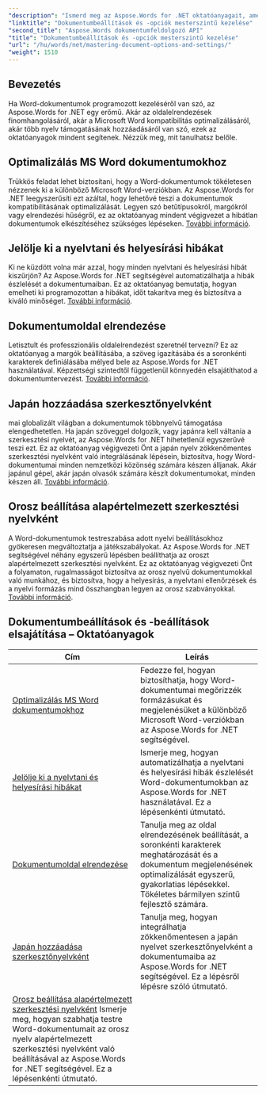 ```yaml
---
"description": "Ismerd meg az Aspose.Words for .NET oktatóanyagait, amelyek segítenek elsajátítani a dokumentumbeállításokat és -beállításokat. Ismerd meg a Word optimalizálását, a nyelvtani ellenőrzéseket, az oldalelrendezéseket és a szerkesztési nyelveket."
"linktitle": "Dokumentumbeállítások és -opciók mesterszintű kezelése"
"second_title": "Aspose.Words dokumentumfeldolgozó API"
"title": "Dokumentumbeállítások és -opciók mesterszintű kezelése"
"url": "/hu/words/net/mastering-document-options-and-settings/"
"weight": 1510
---
```


## Bevezetés

Ha Word-dokumentumok programozott kezeléséről van szó, az Aspose.Words for .NET egy erőmű. Akár az oldalelrendezések finomhangolásáról, akár a Microsoft Word kompatibilitás optimalizálásáról, akár több nyelv támogatásának hozzáadásáról van szó, ezek az oktatóanyagok mindent segítenek. Nézzük meg, mit tanulhatsz belőle.

## Optimalizálás MS Word dokumentumokhoz
Trükkös feladat lehet biztosítani, hogy a Word-dokumentumok tökéletesen nézzenek ki a különböző Microsoft Word-verziókban. Az Aspose.Words for .NET leegyszerűsíti ezt azáltal, hogy lehetővé teszi a dokumentumok kompatibilitásának optimalizálását. Legyen szó betűtípusokról, margókról vagy elrendezési hűségről, ez az oktatóanyag mindent végigvezet a hibátlan dokumentumok elkészítéséhez szükséges lépéseken. [További információ](./optimize-for-ms-word-document/).

## Jelölje ki a nyelvtani és helyesírási hibákat
Ki ne küzdött volna már azzal, hogy minden nyelvtani és helyesírási hibát kiszűrjön? Az Aspose.Words for .NET segítségével automatizálhatja a hibák észlelését a dokumentumaiban. Ez az oktatóanyag bemutatja, hogyan emelheti ki programozottan a hibákat, időt takarítva meg és biztosítva a kiváló minőséget. [További információ](./highlight-grammatical-and-spelling-errors/).

## Dokumentumoldal elrendezése
Letisztult és professzionális oldalelrendezést szeretnél tervezni? Ez az oktatóanyag a margók beállításába, a szöveg igazításába és a soronkénti karakterek definiálásába mélyed bele az Aspose.Words for .NET használatával. Képzettségi szintedtől függetlenül könnyedén elsajátíthatod a dokumentumtervezést. [További információ](./document-page-layout/).

## Japán hozzáadása szerkesztőnyelvként
mai globalizált világban a dokumentumok többnyelvű támogatása elengedhetetlen. Ha japán szöveggel dolgozik, vagy japánra kell váltania a szerkesztési nyelvét, az Aspose.Words for .NET hihetetlenül egyszerűvé teszi ezt. Ez az oktatóanyag végigvezeti Önt a japán nyelv zökkenőmentes szerkesztési nyelvként való integrálásának lépésein, biztosítva, hogy Word-dokumentumai minden nemzetközi közönség számára készen álljanak. Akár japánul gépel, akár japán olvasók számára készít dokumentumokat, minden készen áll. [További információ](./adding-japanese-as-editing-languages/).

## Orosz beállítása alapértelmezett szerkesztési nyelvként
A Word-dokumentumok testreszabása adott nyelvi beállításokhoz gyökeresen megváltoztatja a játékszabályokat. Az Aspose.Words for .NET segítségével néhány egyszerű lépésben beállíthatja az oroszt alapértelmezett szerkesztési nyelvként. Ez az oktatóanyag végigvezeti Önt a folyamaton, rugalmasságot biztosítva az orosz nyelvű dokumentumokkal való munkához, és biztosítva, hogy a helyesírás, a nyelvtani ellenőrzések és a nyelvi formázás mind összhangban legyen az orosz szabványokkal. [További információ](./set-russian-as-default-edit-language/).


 ## Dokumentumbeállítások és -beállítások elsajátítása – Oktatóanyagok
| Cím | Leírás |
| --- | --- |
| [Optimalizálás MS Word dokumentumokhoz](./optimize-for-ms-word-document/) | Fedezze fel, hogyan biztosíthatja, hogy Word-dokumentumai megőrizzék formázásukat és megjelenésüket a különböző Microsoft Word-verziókban az Aspose.Words for .NET segítségével. |
| [Jelölje ki a nyelvtani és helyesírási hibákat](./highlight-grammatical-and-spelling-errors/) | Ismerje meg, hogyan automatizálhatja a nyelvtani és helyesírási hibák észlelését Word-dokumentumokban az Aspose.Words for .NET használatával. Ez a lépésenkénti útmutató. |
| [Dokumentumoldal elrendezése](./document-page-layout/) | Tanulja meg az oldal elrendezésének beállítását, a soronkénti karakterek meghatározását és a dokumentum megjelenésének optimalizálását egyszerű, gyakorlatias lépésekkel. Tökéletes bármilyen szintű fejlesztő számára. |
| [Japán hozzáadása szerkesztőnyelvként](./adding-japanese-as-editing-languages/) | Tanulja meg, hogyan integrálhatja zökkenőmentesen a japán nyelvet szerkesztőnyelvként a dokumentumaiba az Aspose.Words for .NET segítségével. Ez a lépésről lépésre szóló útmutató. |
| [Orosz beállítása alapértelmezett szerkesztési nyelvként](./set-russian-as-default-edit-language/) Ismerje meg, hogyan szabhatja testre Word-dokumentumait az orosz nyelv alapértelmezett szerkesztési nyelvként való beállításával az Aspose.Words for .NET segítségével. Ez a lépésenkénti útmutató. |